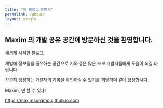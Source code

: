 ```yaml
---
title: "이 블로그 설명서"
permalink: /about/
layout: single
---
```


## Maxim 의 개발 공유 공간에 방문하신 것을 환영합니다.

새롭게 시작한 블로그,

개발에 정보들을 공유하는 공간으로 저와 같은 많은 초보 개발자들에게 도움이 되길 바랍니다.

꾸준히 성장하는 개발자의 기록을 확인하실 수 있기를 희망하며 같이 성장합시다.

Maxim, 넌 할 수 있다!

<https://maximsungmo.github.io.com>
